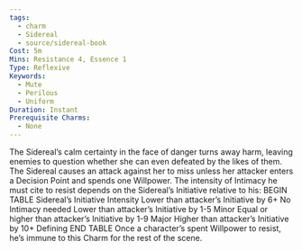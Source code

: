 ```yaml
---
tags:
  - charm
  - Sidereal
  - source/sidereal-book
Cost: 5m
Mins: Resistance 4, Essence 1
Type: Reflexive
Keywords:
  - Mute
  - Perilous
  - Uniform
Duration: Instant
Prerequisite Charms:
  - None
---
```

The Sidereal’s calm certainty in the face of danger turns away harm, leaving enemies to question whether she can even defeated by the likes of them. The Sidereal causes an attack against her to miss unless her attacker enters a Decision Point and spends one Willpower. The intensity of Intimacy he must cite to resist depends on the Sidereal’s Initiative relative to his: BEGIN TABLE Sidereal’s Initiative Intensity Lower than attacker’s Initiative by 6+ No Intimacy needed Lower than attacker’s Initiative by 1-5 Minor Equal or higher than attacker’s Initiative by 1-9 Major Higher than attacker’s Initiative by 10+ Defining END TABLE Once a character’s spent Willpower to resist, he’s immune to this Charm for the rest of the scene.